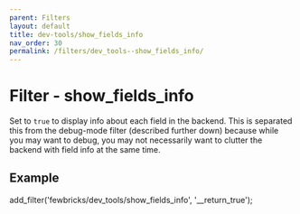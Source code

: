 ```yaml
---
parent: Filters
layout: default
title: dev-tools/show_fields_info
nav_order: 30
permalink: /filters/dev_tools--show_fields_info/
---
```


# Filter - show_fields_info

Set to `true` to display info about each field in the backend.
This is separated this from the debug-mode filter (described further down) because while you may want to debug, you
may not necessarily want to clutter the backend with field info at the same time.

## Example

add_filter('fewbricks/dev_tools/show_fields_info', '__return_true');
